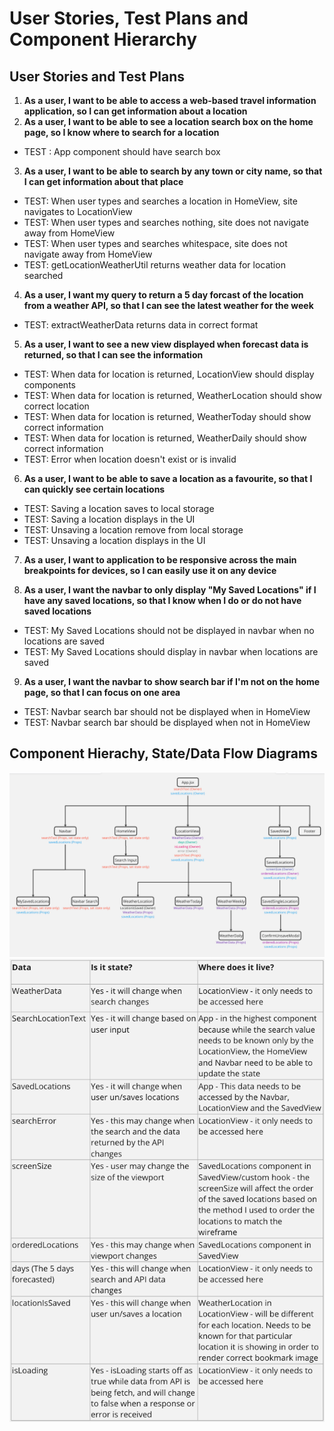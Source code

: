 # User Stories, Test Plans and Component Hierarchy

## User Stories and Test Plans

1. **As a user, I want to be able to access a web-based travel information application, so I can get information about a location**
2. **As a user, I want to be able to see a location search box on the home page, so I know where to search for a location**

- TEST : App component should have search box

3. **As a user, I want to be able to search by any town or city name, so that I can get information about that place**

- TEST: When user types and searches a location in HomeView, site navigates to LocationView
- TEST: When user types and searches nothing, site does not navigate away from HomeView
- TEST: When user types and searches whitespace, site does not navigate away from HomeView
- TEST: getLocationWeatherUtil returns weather data for location searched

4. **As a user, I want my query to return a 5 day forcast of the location from a weather API, so that I can see the latest weather for the week**

- TEST: extractWeatherData returns data in correct format

5. **As a user, I want to see a new view displayed when forecast data is returned, so that I can see the information**

- TEST: When data for location is returned, LocationView should display components
- TEST: When data for location is returned, WeatherLocation should show correct location
- TEST: When data for location is returned, WeatherToday should show correct information
- TEST: When data for location is returned, WeatherDaily should show correct information
- TEST: Error when location doesn't exist or is invalid

6. **As a user, I want to be able to save a location as a favourite, so that I can quickly see certain locations**

- TEST: Saving a location saves to local storage
- TEST: Saving a location displays in the UI
- TEST: Unsaving a location remove from local storage
- TEST: Unsaving a location displays in the UI

7. **As a user, I want to application to be responsive across the main breakpoints for devices, so I can easily use it on any device**

8. **As a user, I want the navbar to only display "My Saved Locations" if I have any saved locations, so that I know when I do or do not have saved locations**

- TEST: My Saved Locations should not be displayed in navbar when no locations are saved
- TEST: My Saved Locations should display in navbar when locations are saved

9. **As a user, I want the navbar to show search bar if I'm not on the home page, so that I can focus on one area**

- TEST: Navbar search bar should not be displayed when in HomeView
- TEST: Navbar search bar should be displayed when not in HomeView

## Component Hierachy, State/Data Flow Diagrams

![Component Hierachy](./images/component-hierachy.png)
![State Table](./images/state-table.png)
